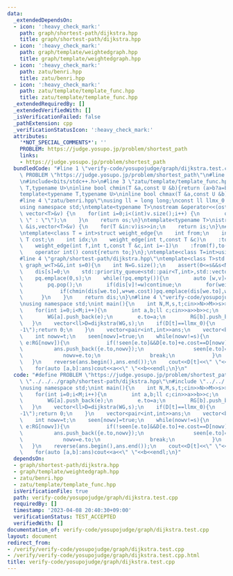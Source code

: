 ```yaml
---
data:
  _extendedDependsOn:
  - icon: ':heavy_check_mark:'
    path: graph/shortest-path/dijkstra.hpp
    title: graph/shortest-path/dijkstra.hpp
  - icon: ':heavy_check_mark:'
    path: graph/template/weightedgraph.hpp
    title: graph/template/weightedgraph.hpp
  - icon: ':heavy_check_mark:'
    path: zatu/benri.hpp
    title: zatu/benri.hpp
  - icon: ':heavy_check_mark:'
    path: zatu/template/template_func.hpp
    title: zatu/template/template_func.hpp
  _extendedRequiredBy: []
  _extendedVerifiedWith: []
  _isVerificationFailed: false
  _pathExtension: cpp
  _verificationStatusIcon: ':heavy_check_mark:'
  attributes:
    '*NOT_SPECIAL_COMMENTS*': ''
    PROBLEM: https://judge.yosupo.jp/problem/shortest_path
    links:
    - https://judge.yosupo.jp/problem/shortest_path
  bundledCode: "#line 1 \"verify-code/yosupojudge/graph/dijkstra.test.cpp\"\n#define\
    \ PROBLEM \"https://judge.yosupo.jp/problem/shortest_path\"\n#line 2 \"zatu/benri.hpp\"\
    \n#include<bits/stdc++.h>\n#line 3 \"zatu/template/template_func.hpp\"\ntemplate<typename\
    \ T,typename U>\ninline bool chmin(T &a,const U &b){return (a>b?a=b,true:false);}\n\
    template<typename T,typename U>\ninline bool chmax(T &a,const U &b){return (a<b?a=b,true:false);}\n\
    #line 4 \"zatu/benri.hpp\"\nusing ll = long long;\nconst ll llmx_0 = 1152921504606846976;\n\
    using namespace std;\ntemplate<typename T>\nostream &operator<<(ostream &os,const\
    \ vector<T>&v) {\n    for(int i=0;i<(int)v.size();i++) {\n        os<<v[i]<<(i!=(int)v.size()-1?\"\
    \ \" : \"\");\n    }\n    return os;\n}\ntemplate<typename T>\nistream &operator>>(istream\
    \ &is,vector<T>&v) {\n    for(T &in:v)is>>in;\n    return is;\n}\n#line 3 \"graph/template/weightedgraph.hpp\"\
    \ntemplate<class T = int>struct weight_edge{\n    int from;\n    int to;\n   \
    \ T cost;\n    int idx;\n    weight_edge(int t,const T &c)\n    :to(t),cost(c){}\n\
    \    weight_edge(int f,int t,const T &c,int i=-1)\n    :from(f),to(t),cost(c),idx(i){}\n\
    \    operator int() const{return to;}\n};\ntemplate<class T=int>using graph_w=std::vector<std::vector<weight_edge<T>>>;\n\
    #line 4 \"graph/shortest-path/dijkstra.hpp\"\ntemplate<class T>std::vector<T>dijkstra(const\
    \ graph_w<T>&G,int s=0){\n    int N=G.size();\n    assert(0<=s&&s<N);\n    std::vector<T>dis(N,llmx_0);\n\
    \    dis[s]=0;\n    std::priority_queue<std::pair<T,int>,std::vector<std::pair<T,int>>,std::greater<std::pair<T,int>>>pq;\n\
    \    pq.emplace(0,s);\n    while(!pq.empty()){\n        auto [w,v]=pq.top();\n\
    \        pq.pop();\n        if(dis[v]!=w)continue;\n        for(weight_edge we:G[v]){\n\
    \            if(chmin(dis[we.to],w+we.cost))pq.emplace(dis[we.to],we.to);\n  \
    \      }\n    }\n    return dis;\n}\n#line 4 \"verify-code/yosupojudge/graph/dijkstra.test.cpp\"\
    \nusing namespace std;\nint main(){\n    int N,M,s,t;cin>>N>>M>>s>>t;\n    graph_w<ll>WG(N),RG(N);\n\
    \    for(int i=0;i<M;i++){\n        int a,b;ll c;cin>>a>>b>>c;\n        weight_edge<ll>e(b,c);\n\
    \        WG[a].push_back(e);\n        e.to=a;\n        RG[b].push_back(e);\n \
    \   }\n    vector<ll>D=dijkstra(WG,s);\n    if(D[t]==llmx_0){\n        puts(\"\
    -1\");return 0;\n    }\n    vector<pair<int,int>>ans;\n    vector<bool>seen(N,false);\n\
    \    int nowv=t;\n    seen[nowv]=true;\n    while(nowv!=s){\n        for(auto\
    \ e:RG[nowv]){\n            if(!seen[e.to]&&D[e.to]+e.cost==D[nowv]){\n      \
    \          ans.push_back({e.to,nowv});\n                seen[e.to]=true;\n   \
    \             nowv=e.to;\n                break;\n            }\n        }\n \
    \   }\n    reverse(ans.begin(),ans.end());\n    cout<<D[t]<<\" \"<<ans.size()<<endl;\n\
    \    for(auto [a,b]:ans)cout<<a<<\" \"<<b<<endl;\n}\n"
  code: "#define PROBLEM \"https://judge.yosupo.jp/problem/shortest_path\"\n#include\
    \ \"../../../graph/shortest-path/dijkstra.hpp\"\n#include \"../../../zatu/benri.hpp\"\
    \nusing namespace std;\nint main(){\n    int N,M,s,t;cin>>N>>M>>s>>t;\n    graph_w<ll>WG(N),RG(N);\n\
    \    for(int i=0;i<M;i++){\n        int a,b;ll c;cin>>a>>b>>c;\n        weight_edge<ll>e(b,c);\n\
    \        WG[a].push_back(e);\n        e.to=a;\n        RG[b].push_back(e);\n \
    \   }\n    vector<ll>D=dijkstra(WG,s);\n    if(D[t]==llmx_0){\n        puts(\"\
    -1\");return 0;\n    }\n    vector<pair<int,int>>ans;\n    vector<bool>seen(N,false);\n\
    \    int nowv=t;\n    seen[nowv]=true;\n    while(nowv!=s){\n        for(auto\
    \ e:RG[nowv]){\n            if(!seen[e.to]&&D[e.to]+e.cost==D[nowv]){\n      \
    \          ans.push_back({e.to,nowv});\n                seen[e.to]=true;\n   \
    \             nowv=e.to;\n                break;\n            }\n        }\n \
    \   }\n    reverse(ans.begin(),ans.end());\n    cout<<D[t]<<\" \"<<ans.size()<<endl;\n\
    \    for(auto [a,b]:ans)cout<<a<<\" \"<<b<<endl;\n}"
  dependsOn:
  - graph/shortest-path/dijkstra.hpp
  - graph/template/weightedgraph.hpp
  - zatu/benri.hpp
  - zatu/template/template_func.hpp
  isVerificationFile: true
  path: verify-code/yosupojudge/graph/dijkstra.test.cpp
  requiredBy: []
  timestamp: '2023-04-08 20:40:30+09:00'
  verificationStatus: TEST_ACCEPTED
  verifiedWith: []
documentation_of: verify-code/yosupojudge/graph/dijkstra.test.cpp
layout: document
redirect_from:
- /verify/verify-code/yosupojudge/graph/dijkstra.test.cpp
- /verify/verify-code/yosupojudge/graph/dijkstra.test.cpp.html
title: verify-code/yosupojudge/graph/dijkstra.test.cpp
---
```


